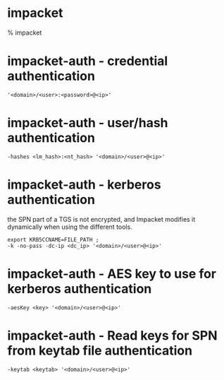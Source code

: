 # impacket

% impacket

# impacket-auth - credential authentication
```
'<domain>/<user>:<password>@<ip>'
```

# impacket-auth - user/hash authentication
```
-hashes <lm_hash>:<nt_hash> '<domain>/<user>@<ip>'
```

# impacket-auth - kerberos authentication
the SPN part of a TGS is not encrypted, and Impacket modifies it dynamically when using the different tools.
```
export KRB5CCNAME=FILE_PATH ;
-k -no-pass -dc-ip <dc_ip> '<domain>/<user>@<ip>'
```

# impacket-auth - AES key to use for kerberos authentication
```
-aesKey <key> '<domain>/<user>@<ip>'
```


# impacket-auth - Read keys for SPN from keytab file authentication
```
-keytab <keytab> '<domain>/<user>@<ip>'
```
